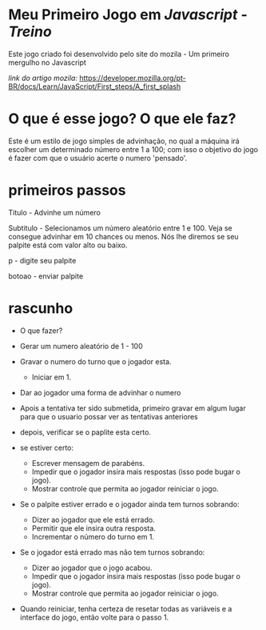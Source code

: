 # Meu Primeiro Jogo em *Javascript* - *Treino*
Este jogo criado foi desenvolvido pelo site do mozila - Um primeiro mergulho no Javascript

*link do artigo mozila:* https://developer.mozilla.org/pt-BR/docs/Learn/JavaScript/First_steps/A_first_splash

# O que é esse jogo? O que ele faz?
Este é um estilo de jogo simples de advinhação, no qual a máquina irá escolher um determinado número entre 1 a 100; 
com isso o objetivo do jogo é fazer com que o usuário acerte o numero 'pensado'.

# primeiros passos
Titulo - Advinhe um número

Subtitulo - Selecionamos um número aleatório entre 1 e 100. 
Veja se consegue advinhar em 10 chances ou menos. 
Nós lhe diremos se seu palpite está com valor alto ou baixo.

p - digite seu palpite

botoao - enviar palpite

# rascunho 
  * O que fazer?
  *  Gerar um numero aleatório de 1 - 100
  *  Gravar o numero do turno que o jogador esta. 
      * Iniciar em 1.
  
  *  Dar ao jogador uma forma de advinhar o numero
  *  Apois a tentativa ter sido submetida, primeiro gravar em algum lugar para que o usuario possar ver as tentativas  anteriores
  *  depois, verificar se o paplite esta certo. 
  *  se estiver certo:
      * Escrever mensagem de parabéns.
      * Impedir que o jogador insira mais respostas (isso pode bugar o jogo).
      * Mostrar controle que permita ao jogador reiniciar o jogo.
 
  *  Se o palpite estiver errado e o jogador ainda tem turnos sobrando:
      * Dizer ao jogador que ele está errado.
      * Permitir que ele insira outra resposta.
      * Incrementar o número do turno em 1.
   
  *  Se o jogador está errado mas não tem turnos sobrando:
      * Dizer ao jogador que o jogo acabou.
      * Impedir que o jogador insira mais respostas (isso pode bugar o jogo).
      * Mostrar controle que permita ao jogador reiniciar o jogo.
    
  *  Quando reiniciar, tenha certeza de resetar todas as variáveis e a
        interface do jogo, então volte para o passo 1.
